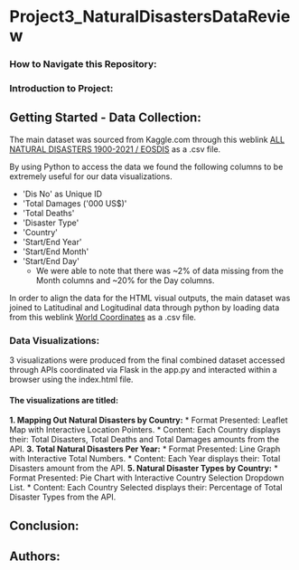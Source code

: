 # Project3_NaturalDisastersDataReview

### How to Navigate this Repository:


### Introduction to Project:


## Getting Started - Data Collection:
The main dataset was sourced from Kaggle.com through this weblink [ALL NATURAL DISASTERS 1900-2021 / EOSDIS](https://www.kaggle.com/datasets/brsdincer/all-natural-disasters-19002021-eosdis "ALL NATURAL DISASTERS 1900-2021 / EOSDIS") as a .csv file.

By using Python to access the data we found the following columns to be extremely useful for our data visualizations.
*  'Dis No' as Unique ID
*  'Total Damages ('000 US$)'
*  'Total Deaths'
*  'Disaster Type'
*  'Country'
*  'Start/End Year'
*  'Start/End Month'
*  'Start/End Day'
    * We were able to note that there was ~2% of data missing from the Month columns and ~20% for the Day columns.

In order to align the data for the HTML visual outputs, the main dataset was joined to Latitudinal and Logitudinal data through python by loading data from this weblink [World Coordinates](https://www.kaggle.com/datasets/parulpandey/world-coordinates "World Coordinates") as a .csv file.

### Data Visualizations:
3 visualizations were produced from the final combined dataset accessed through APIs coordinated via Flask in the app.py and interacted within a browser using the index.html file.

#### The visualizations are titled:
**1. Mapping Out Natural Disasters by Country:**
    * Format Presented: Leaflet Map with Interactive Location Pointers.
    * Content: Each Country displays their: Total Disasters, Total Deaths and Total Damages amounts from the API.
**3. Total Natural Disasters Per Year:**
    * Format Presented: Line Graph with Interactive Total Numbers.
    * Content: Each Year displays their: Total Disasters amount from the API.
**5. Natural Disaster Types by Country:**
    * Format Presented: Pie Chart with Interactive Country Selection Dropdown List.
    * Content: Each Country Selected displays their: Percentage of Total Disaster Types from the API.

## Conclusion:


## Authors:
